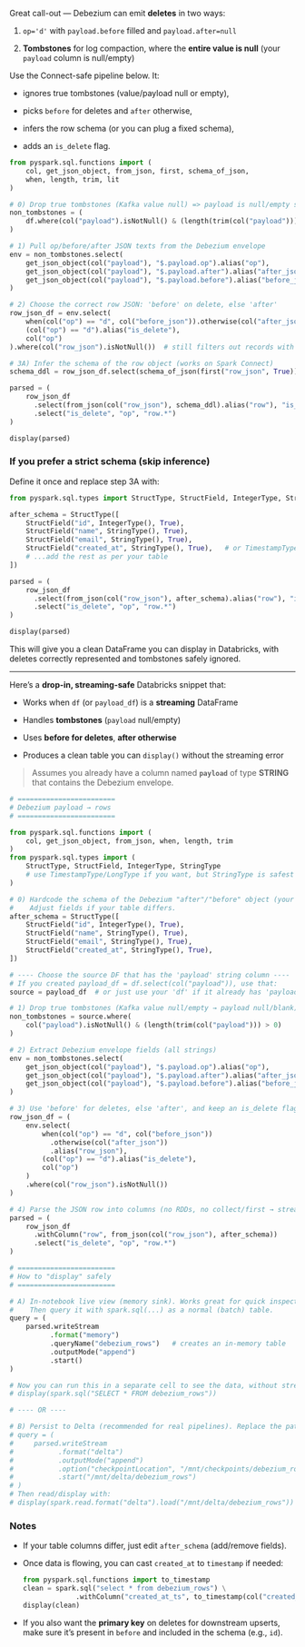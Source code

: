 Great call-out — Debezium can emit **deletes** in two ways:

1. `op='d'` with `payload.before` filled and `payload.after=null`
    
2. **Tombstones** for log compaction, where the **entire value is null** (your `payload` column is null/empty)
    

Use the Connect-safe pipeline below. It:

- ignores true tombstones (value/payload null or empty),
    
- picks `before` for deletes and `after` otherwise,
    
- infers the row schema (or you can plug a fixed schema),
    
- adds an `is_delete` flag.
    

```python
from pyspark.sql.functions import (
    col, get_json_object, from_json, first, schema_of_json,
    when, length, trim, lit
)

# 0) Drop true tombstones (Kafka value null) => payload is null/empty string
non_tombstones = (
    df.where(col("payload").isNotNull() & (length(trim(col("payload"))) > 0))
)

# 1) Pull op/before/after JSON texts from the Debezium envelope
env = non_tombstones.select(
    get_json_object(col("payload"), "$.payload.op").alias("op"),
    get_json_object(col("payload"), "$.payload.after").alias("after_json"),
    get_json_object(col("payload"), "$.payload.before").alias("before_json"),
)

# 2) Choose the correct row JSON: 'before' on delete, else 'after'
row_json_df = env.select(
    when(col("op") == "d", col("before_json")).otherwise(col("after_json")).alias("row_json"),
    (col("op") == "d").alias("is_delete"),
    col("op")
).where(col("row_json").isNotNull())  # still filters out records with neither before nor after

# 3A) Infer the schema of the row object (works on Spark Connect)
schema_ddl = row_json_df.select(schema_of_json(first("row_json", True)).alias("schema")).collect()[0]["schema"]

parsed = (
    row_json_df
      .select(from_json(col("row_json"), schema_ddl).alias("row"), "is_delete", "op")
      .select("is_delete", "op", "row.*")
)

display(parsed)
```

### If you prefer a strict schema (skip inference)

Define it once and replace step 3A with:

```python
from pyspark.sql.types import StructType, StructField, IntegerType, StringType, TimestampType

after_schema = StructType([
    StructField("id", IntegerType(), True),
    StructField("name", StringType(), True),
    StructField("email", StringType(), True),
    StructField("created_at", StringType(), True),   # or TimestampType() if your format matches
    # ...add the rest as per your table
])

parsed = (
    row_json_df
      .select(from_json(col("row_json"), after_schema).alias("row"), "is_delete", "op")
      .select("is_delete", "op", "row.*")
)

display(parsed)
```

This will give you a clean DataFrame you can display in Databricks, with deletes correctly represented and tombstones safely ignored.


------------------


Here’s a **drop-in, streaming-safe** Databricks snippet that:

- Works when `df` (or `payload_df`) is a **streaming** DataFrame
    
- Handles **tombstones** (`payload` null/empty)
    
- Uses **before for deletes**, **after otherwise**
    
- Produces a clean table you can `display()` without the streaming error
    

> Assumes you already have a column named **`payload`** of type **STRING** that contains the Debezium envelope.

```python
# ========================
# Debezium payload → rows
# ========================

from pyspark.sql.functions import (
    col, get_json_object, from_json, when, length, trim
)
from pyspark.sql.types import (
    StructType, StructField, IntegerType, StringType
    # use TimestampType/LongType if you want, but StringType is safest to start
)

# 0) Hardcode the schema of the Debezium "after"/"before" object (your table’s columns)
#    Adjust fields if your table differs.
after_schema = StructType([
    StructField("id", IntegerType(), True),
    StructField("name", StringType(), True),
    StructField("email", StringType(), True),
    StructField("created_at", StringType(), True),
])

# ---- Choose the source DF that has the 'payload' string column ----
# If you created payload_df = df.select(col("payload")), use that:
source = payload_df  # or just use your 'df' if it already has 'payload'

# 1) Drop true tombstones (Kafka value null/empty → payload null/blank)
non_tombstones = source.where(
    col("payload").isNotNull() & (length(trim(col("payload"))) > 0)
)

# 2) Extract Debezium envelope fields (all strings)
env = non_tombstones.select(
    get_json_object(col("payload"), "$.payload.op").alias("op"),
    get_json_object(col("payload"), "$.payload.after").alias("after_json"),
    get_json_object(col("payload"), "$.payload.before").alias("before_json"),
)

# 3) Use 'before' for deletes, else 'after', and keep an is_delete flag
row_json_df = (
    env.select(
        when(col("op") == "d", col("before_json"))
          .otherwise(col("after_json"))
          .alias("row_json"),
        (col("op") == "d").alias("is_delete"),
        col("op")
    )
    .where(col("row_json").isNotNull())
)

# 4) Parse the JSON row into columns (no RDDs, no collect/first → streaming-safe)
parsed = (
    row_json_df
      .withColumn("row", from_json(col("row_json"), after_schema))
      .select("is_delete", "op", "row.*")
)

# ========================
# How to "display" safely
# ========================

# A) In-notebook live view (memory sink). Works great for quick inspection.
#    Then query it with spark.sql(...) as a normal (batch) table.
query = (
    parsed.writeStream
          .format("memory")
          .queryName("debezium_rows")   # creates an in-memory table
          .outputMode("append")
          .start()
)

# Now you can run this in a separate cell to see the data, without streaming errors:
# display(spark.sql("SELECT * FROM debezium_rows"))

# ---- OR ----

# B) Persist to Delta (recommended for real pipelines). Replace the path & checkpoint.
# query = (
#     parsed.writeStream
#           .format("delta")
#           .outputMode("append")
#           .option("checkpointLocation", "/mnt/checkpoints/debezium_rows_ckpt")
#           .start("/mnt/delta/debezium_rows")
# )
# Then read/display with:
# display(spark.read.format("delta").load("/mnt/delta/debezium_rows"))
```

### Notes

- If your table columns differ, just edit `after_schema` (add/remove fields).
    
- Once data is flowing, you can cast `created_at` to `timestamp` if needed:
    
    ```python
    from pyspark.sql.functions import to_timestamp
    clean = spark.sql("select * from debezium_rows") \
                 .withColumn("created_at_ts", to_timestamp(col("created_at")))
    display(clean)
    ```
    
- If you also want the **primary key** on deletes for downstream upserts, make sure it’s present in `before` and included in the schema (e.g., `id`).